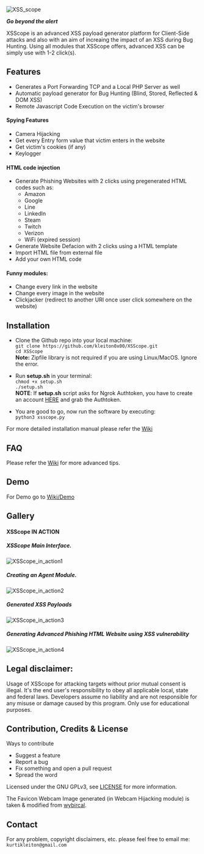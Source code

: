 ![XSS_scope](https://i.imgur.com/rSRvUx3.png)  

**_Go beyond the alert_**

XSScope is an advanced XSS payload generator platform for Client-Side attacks and also with an aim of increaing the impact of an XSS during Bug Hunting. Using all modules that XSScope offers, advanced XSS can be simply use with 1-2 click(s).

## Features  
- Generates a Port Forwarding TCP and a Local PHP Server as well
- Automatic payload generator for Bug Hunting (Blind, Stored, Reflected & DOM XSS)  
- Remote Javascript Code Execution on the victim's browser  

#### Spying Features  
- Camera Hijacking
- Get every Entry form value that victim enters in the website
- Get victim's cookies (if any)
- Keylogger  

#### HTML code injection  
- Generate Phishing Websites with 2 clicks using pregenerated HTML codes such as:
  - Amazon
  - Google
  - Line
  - LinkedIn
  - Steam
  - Twitch
  - Verizon
  - WiFi (expired session)  
- Generate Website Defacion with 2 clicks using a HTML template
- Import HTML file from external file
- Add your own HTML code
 
#### Funny modules:   
- Change every link in the website
- Change every image in the website
- Clickjacker (redirect to another URI once user click somewhere on the website)

## Installation
- Clone the Github repo into your local machine:  
```git clone https://github.com/kleiton0x00/XSScope.git```  
```cd XSScope```  
**Note:** Zipfile library is not required if you are using Linux/MacOS. Ignore the error.  
- Run **setup.sh** in your terminal:  
```chmod +x setup.sh```  
```./setup.sh```  
**NOTE**: If **setup.sh** script asks for Ngrok Authtoken, you have to create an account [HERE](https://ngrok.com/) and grab the Authtoken.  

- You are good to go, now run the software by executing:  
```python3 xsscope.py```  

For more detailed installation manual please refer the [Wiki](https://github.com/kleiton0x00/XSScope/wiki/Installation)

## FAQ
Please refer the [Wiki](https://github.com/kleiton0x00/XSScope/wiki/FAQ) for more advanced tips.

## Demo
For Demo go to [Wiki/Demo](https://github.com/kleiton0x00/XSScope/wiki/Demo)  

## Gallery
#### XSScope IN ACTION
##### XSScope Main Interface.  
![XSScope_in_action1](https://i.imgur.com/0o0Xrfs.png)  
##### Creating an Agent Module.  
![XSScope_in_action2](https://i.imgur.com/ICTM3bo.png)  
##### Generated XSS Payloads  
![XSScope_in_action3](https://i.imgur.com/c7DESrZ.png)  
##### Generating Advanced Phishing HTML Website using XSS vulnerability
![XSScope_in_action4](https://i.imgur.com/8CfVyFP.png)

## Legal disclaimer:

Usage of XSScope for attacking targets without prior mutual consent is illegal. It's the end user's responsibility to obey all applicable local, state and federal laws. Developers assume no liability and are not responsible for any misuse or damage caused by this program. Only use for educational purposes.

## Contribution, Credits & License

Ways to contribute

- Suggest a feature
- Report a bug
- Fix something and open a pull request
- Spread the word

Licensed under the GNU GPLv3, see [LICENSE](https://github.com/kleiton0x00/XSScope/blob/master/LICENSE) for more information.

The Favicon Webcam Image generated (in Webcam Hijacking module) is taken & modified from [wybircal](https://github.com/wybiral).

## Contact
For any problem, copyright disclaimers, etc. please feel free to email me: ```kurtikleiton@gmail.com```
